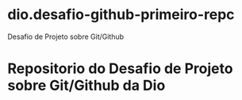 # dio.desafio-github-primeiro-repc
Desafio de Projeto sobre Git/Github
# Repositorio do Desafio de Projeto sobre Git/Github da Dio
